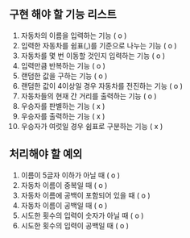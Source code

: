 ## 구현 해야 할 기능 리스트
1. 자동차의 이름을 입력하는 기능 ( o )
2. 입력한 자동차를 쉼표(,)를 기준으로 나누는 기능 ( o )
3. 자동차를 몇 번 이동할 것인지 입력하는 기능 ( o )
4. 입력만큼 반복하는 기능 ( o )
5. 랜덤한 값을 구하는 기능 ( o )
6. 랜덤한 값이 4이상일 경우 자동차를 전진하는 기능 ( o )
7. 자동차들의 현재 간 거리를 출력하는 기능 ( o )
8. 우승자를 판별하는 기능 ( x )
9. 우승자를 출력하는 기능 ( x )
10. 우승자가 여럿일 경우 쉼표로 구분하는 기능 ( x )


## 처리해야 할 예외
1. 이름이 5글자 이하가 아닐 때 ( o )
2. 자동차 이름이 중복일 때 ( o )
3. 자동차 이름에 공백이 포함되어 있을 때 ( o )
4. 자동차 이름이 공백일 때 ( o )
5. 시도한 횟수의 입력이 숫자가 아닐 때 ( o )
6. 시도한 횟수의 입력이 공백일 때 ( o )
